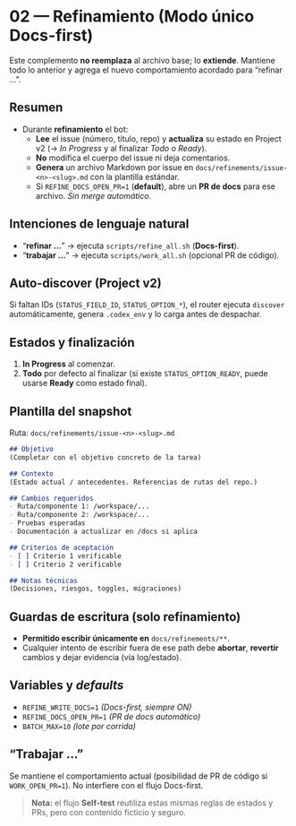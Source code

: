 # 02 — Refinamiento (Modo único **Docs-first**)

Este complemento **no reemplaza** al archivo base; lo **extiende**. Mantiene todo lo anterior y agrega el nuevo comportamiento acordado para “refinar …”.

## Resumen
- Durante **refinamiento** el bot:
  - **Lee** el issue (número, título, repo) y **actualiza** su estado en Project v2 (→ *In Progress* y al finalizar *Todo* o *Ready*).
  - **No** modifica el cuerpo del issue ni deja comentarios.
  - **Genera** un archivo Markdown por issue en `docs/refinements/issue-<n>-<slug>.md` con la plantilla estándar.
  - Si `REFINE_DOCS_OPEN_PR=1` (**default**), abre un **PR de docs** para ese archivo. *Sin merge automático*.

## Intenciones de lenguaje natural
- “**refinar …**” → ejecuta `scripts/refine_all.sh` (**Docs-first**).
- “**trabajar …**” → ejecuta `scripts/work_all.sh` (opcional PR de código).

## Auto-discover (Project v2)
Si faltan IDs (`STATUS_FIELD_ID`, `STATUS_OPTION_*`), el router ejecuta `discover` automáticamente, genera `.codex_env` y lo carga antes de despachar.

## Estados y finalización
1. **In Progress** al comenzar.
2. **Todo** por defecto al finalizar (si existe `STATUS_OPTION_READY`, puede usarse **Ready** como estado final).

## Plantilla del snapshot
Ruta: `docs/refinements/issue-<n>-<slug>.md`

```md
## Objetivo
(Completar con el objetivo concreto de la tarea)

## Contexto
(Estado actual / antecedentes. Referencias de rutas del repo.)

## Cambios requeridos
- Ruta/componente 1: /workspace/...
- Ruta/componente 2: /workspace/...
- Pruebas esperadas
- Documentación a actualizar en /docs si aplica

## Criterios de aceptación
- [ ] Criterio 1 verificable
- [ ] Criterio 2 verificable

## Notas técnicas
(Decisiones, riesgos, toggles, migraciones)
```

## Guardas de escritura (solo refinamiento)
- **Permitido escribir únicamente en** `docs/refinements/**`.
- Cualquier intento de escribir fuera de ese path debe **abortar**, **revertir** cambios y dejar evidencia (vía log/estado).

## Variables y *defaults*
- `REFINE_WRITE_DOCS=1`  *(Docs-first, siempre ON)*
- `REFINE_DOCS_OPEN_PR=1` *(PR de docs automático)*
- `BATCH_MAX=10`          *(lote por corrida)*

## “Trabajar …”
Se mantiene el comportamiento actual (posibilidad de PR de código si `WORK_OPEN_PR=1`). No interfiere con el flujo Docs-first.


> **Nota:** el flujo **Self-test** reutiliza estas mismas reglas de estados y PRs, pero con contenido ficticio y seguro.
